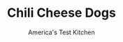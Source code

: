 ---
layout: ../../layouts/MarkdownPostLayout.astro
title: Chili Cheese Dogs
author: America's Test Kitchen
pubDate: 2023-03-15
description: "Take your hot dog game to a new level with this fun, flavorful weeknight recipe."
image_url: https://res.cloudinary.com/hksqkdlah/image/upload/ar_1:1,c_fill,dpr_2.0,f_auto,fl_lossy.progressive.strip_profile,g_faces:auto,q_auto:low,w_344/SFS_ChiliCheeseDogs-22_lggu3j
tags: ["Main Courses","Cheese","Beef","Weeknight"]
calories: 3940
protein: 53
carbohydrates: 56
fats: 
fiber: 4
ingredients: ["1 pound, 85 percent lean ground beef","2 tablespoons, chili powder","½ teaspoon, table salt","½ teaspoon, pepper","¼ cup, tomato paste","1 cup, water","8 ounces, deli American cheese, chopped coarse","⅓ cup, whole milk","¼ cup chopped jarred hot, cherry peppers, plus 1 tablespoon brine","8 , hot dogs","8 , hot dog buns, split","¼ cup, finely chopped onion"]
serves: 4
time: "40 minutes"
instructions: ["Combine beef, chili powder, salt, and pepper in 12-inch nonstick skillet. Cook over medium-high heat, breaking up meat with wooden spoon, until beef is no longer pink, about 6 minutes. Stir in tomato paste and cook until paste begins to darken, about 1 minute. Add water and cook until sauce thickens and coats beef, about 4 minutes. Set aside and cover to keep warm.","Meanwhile, microwave American cheese, milk, and cherry pepper brine in bowl until cheese is fully melted, about 3 minutes, stirring occasionally. Cover to keep warm.","Split each hot dog lengthwise, stopping short of cutting completely in half, so dogs are hinged on 1 side. Grill dogs over hot fire until well browned, about 2 minutes per side. Grill buns cut side down until toasted, about 1 minute. Stir cheese sauce to recombine. Divide hot dogs, chili, and cheese sauce evenly among buns. Top with cherry peppers and onion. Serve."]
nutrition: ["1112 mg Potassium","636 mg Phosphorus","502 mg Calcium","8 mg Iron","84 mg Magnesium","2038 mg Sodium","9 mg Zinc","60 g Fat","12 mg Niacin (B3)","24 g Monounsaturated","5 g Polyunsaturated","18 mg Vitamin C","1 µg Vitamin D","160 mg Cholesterol","26 g Saturated","4 g Fiber","72 µg Folic acid","41 µg Folate (food)","9 g Sugars","13 µg Vitamin K","290 g Water","56 g Carbs","163 µg Folate equivalent (total)","53 g Protein","2 mg Vitamin E","4 µg Vitamin B12","121 µg Vitamin A","985 kcal Energy","3940 calories"]
notes: "For the best texture, we recommend using American cheese from the deli counter (not individually wrapped slices)."
---